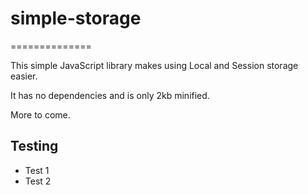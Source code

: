 <h1>simple-storage</h1>
==============

This simple JavaScript library makes using Local and Session storage easier. 

It has no dependencies and is only 2kb minified.

More to come.

<h2>Testing</h2>
<ul>
	<li>Test 1</li>
	<li>Test 2</li>
</ul>